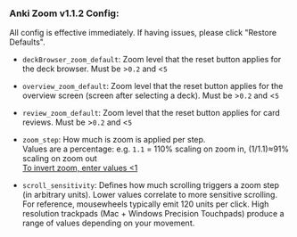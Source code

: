 ### Anki Zoom v1.1.2 Config:  
All config is effective immediately. If having issues, please click "Restore Defaults".

-   `deckBrowser_zoom_default`: Zoom level that the reset button applies for the deck browser. Must be >`0.2` and <`5`

-   `overview_zoom_default`: Zoom level that the reset button applies for the overview screen (screen after selecting a deck). Must be >`0.2` and <`5`

-   `review_zoom_default`: Zoom level that the reset button applies for card reviews. Must be >`0.2` and <`5`

-   `zoom_step`: How much is zoom is applied per step.  
  Values are a percentage: e.g. `1.1` = 110% scaling on zoom in, (1/1.1)≈91% scaling on zoom out  
  <u>To invert zoom, enter values <1</u>  

-   `scroll_sensitivity`: Defines how much scrolling triggers a zoom step (in arbitrary units). Lower values correlate to more sensitive scrolling.  
  For reference, mousewheels typically emit 120 units per click. High resolution trackpads (Mac + Windows Precision Touchpads) produce a range of values depending on your movement.